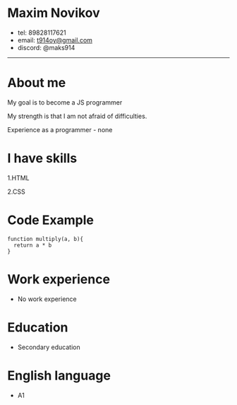 # Maxim Novikov
* tel: 89828117621
* email: t914oy@gmail.com
* discord: @maks914
***********************************
# About me
My goal is to become a JS programmer

My strength is that I am not afraid of difficulties.

Experience as a programmer - none

# I have skills
1.HTML

2.CSS

# Code Example
```
function multiply(a, b){
  return a * b
}
```
# Work experience
* No work experience

# Education
* Secondary education

# English language
* A1
